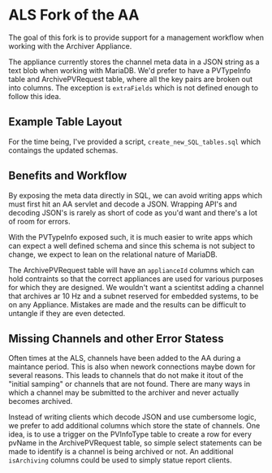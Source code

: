 # ALS Fork of the AA
The goal of this fork is to provide support for a management workflow when working with the Archiver Appliance.

The appliance currently stores the channel meta data in a JSON string as a text blob when working with MariaDB. We'd prefer to have
a PVTypeInfo table and ArchivePVRequest table, where all the key pairs are broken out into columns. The exception is `extraFields` which is not defined enough
to follow this idea.

## Example Table Layout
For the time being, I've provided a script, `create_new_SQL_tables.sql` which contaings the updated schemas.


## Benefits and Workflow
By exposing the meta data directly in SQL, we can avoid writing apps which must first hit an AA servlet and decode a JSON. Wrapping API's and decoding JSON's
is rarely as short of code as you'd want and there's a lot of room for errors.

With the PVTypeInfo exposed such, it is much easier to write apps which can expect a well defined schema and since this schema is not subject to change, we expect to
lean on the relational nature of MariaDB.

The ArchivePVRequest table will have an `applianceId` columns which can hold contraints so that the correct appliances are used for various purposes for which they are designed. We wouldn't want
a scientitst adding a channel that archives ar 10 Hz and a subnet reserved for embedded systems, to be on any Appliance. Mistakes are made and the results can be difficult to untangle if they are even detected.

## Missing Channels and other Error Statess
Often times at the ALS, channels have been added to the AA during a maintance period. This is also when nework connections maybe down for several reasons. This leads to channels that do not make it itout of the "initial samping" or channels that are not found. There are many ways in which a channel may be submitted to the archiver and never actually becomes archived.

Instead of writing clients which decode JSON and use cumbersome logic, we prefer to add additional columns which store the state of channels. One idea, is to use a trigger on the PVInfoType table to create a row for every pvName in the ArchivePVRequest table, so simple select statements can be made to identify is a channel is being archived or not. An additional `isArchiving` columns could be used
to simply statue report clients.
